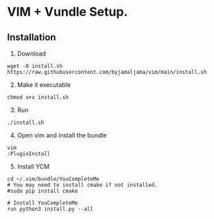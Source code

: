 # VIM + Vundle Setup.

## Installation


1. Download

```
wget -O install.sh https://raw.githubusercontent.com/byjamaljama/vim/main/install.sh
```

2. Make it executable

```
chmod u+x install.sh
```

3. Run

```
./install.sh
```

4. Open vim and install the bundle 

```
vim
:PluginInstall
```

5. Install YCM

```
cd ~/.vim/bundle/YouCompleteMe
# You may need to install cmake if not installed.
#sudo pip install cmake

# Install YouCompleteMe
run python3 install.py --all
```

